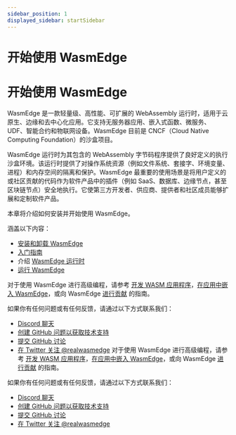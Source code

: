 ```yaml
---
sidebar_position: 1
displayed_sidebar: startSidebar
---
```


# 开始使用 WasmEdge
# 开始使用 WasmEdge

WasmEdge 是一款轻量级、高性能、可扩展的 WebAssembly 运行时，适用于云原生、边缘和去中心化应用。它支持无服务器应用、嵌入式函数、微服务、UDF、智能合约和物联网设备。WasmEdge 目前是 CNCF（Cloud Native Computing Foundation）的沙盒项目。

WasmEdge 运行时为其包含的 WebAssembly 字节码程序提供了良好定义的执行沙盒环境。该运行时提供了对操作系统资源（例如文件系统、套接字、环境变量、进程）和内存空间的隔离和保护。WasmEdge 最重要的使用场景是将用户定义的或社区贡献的代码作为软件产品中的插件（例如 SaaS、数据库、边缘节点，甚至区块链节点）安全地执行。它使第三方开发者、供应商、提供者和社区成员能够扩展和定制软件产品。

本章将介绍如何安装并开始使用 WasmEdge。

涵盖以下内容：

- [安装和卸载 WasmEdge](install.md)
- [入门指南](/category/getting-started-with-wasmEdge)
- 介绍 [WasmEdge 运行时](/category/what-is-wasmedge)
- [运行 WasmEdge](/category/running-with-wasmedge)

对于使用 WasmEdge 进行高级编程，请参考 [开发 WASM 应用程序](../develop/overview.md)，[在应用中嵌入 WasmEdge](../embed/overview.md)，或向 WasmEdge [进行贡献](../contribute/overview.md) 的指南。

如果你有任何问题或有任何反馈，请通过以下方式联系我们：

- [Discord 聊天](https://discord.gg/U4B5sFTkFc)
- [创建 GitHub 问题以获取技术支持](https://github.com/WasmEdge/WasmEdge/issues)
- [提交 GitHub 讨论](https://github.com/WasmEdge/WasmEdge/discussions)
- [在 Twitter 关注 @realwasmedge](https://twitter.com/realwasmedge)
对于使用 WasmEdge 进行高级编程，请参考 [开发 WASM 应用程序](../develop/overview.md)，[在应用中嵌入 WasmEdge](../embed/overview.md)，或向 WasmEdge [进行贡献](../contribute/overview.md) 的指南。

如果你有任何问题或有任何反馈，请通过以下方式联系我们：

- [Discord 聊天](https://discord.gg/U4B5sFTkFc)
- [创建 GitHub 问题以获取技术支持](https://github.com/WasmEdge/WasmEdge/issues)
- [提交 GitHub 讨论](https://github.com/WasmEdge/WasmEdge/discussions)
- [在 Twitter 关注 @realwasmedge](https://twitter.com/realwasmedge)
